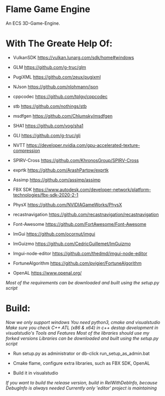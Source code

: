 # Flame Game Engine
An ECS 3D-Game-Engine.

# With The Greate Help Of:

- VulkanSDK https://vulkan.lunarg.com/sdk/home#windows

- GLM https://github.com/g-truc/glm

- PugiXML https://github.com/zeux/pugixml

- NJson https://github.com/nlohmann/json

- cppcodec https://github.com/tplgy/cppcodec

- stb https://github.com/nothings/stb

- msdfgen https://github.com/Chlumsky/msdfgen

- SHA1 https://github.com/vog/sha1

- GLI https://github.com/g-truc/gli

- NVTT https://developer.nvidia.com/gpu-accelerated-texture-compression

- SPIRV-Cross https://github.com/KhronosGroup/SPIRV-Cross

- exprtk https://github.com/ArashPartow/exprtk

- Assimp https://github.com/assimp/assimp

- FBX SDK https://www.autodesk.com/developer-network/platform-technologies/fbx-sdk-2020-2-1

- PhysX https://github.com/NVIDIAGameWorks/PhysX

- recastnavigation https://github.com/recastnavigation/recastnavigation

- Font-Awesome https://github.com/FortAwesome/Font-Awesome

- ImGui https://github.com/ocornut/imgui

- ImGuizmo https://github.com/CedricGuillemet/ImGuizmo

- Imgui-node-editor https://github.com/thedmd/imgui-node-editor

- FortuneAlgorithm https://github.com/pvigier/FortuneAlgorithm

- OpenAL https://www.openal.org/

*Most of the requirements can be downloaded and built using the setup.py script*

# Build:

*Now we only support windows*
*You need python3, cmake and visualstudio*
*Make sure you check C++ ATL (x86 & x64) in c++ destop development in visualstudio's Tools and Features*
*Most of the libraries should use my forked versions*
*Libraries can be downloaded and built using the setup.py script*

- Run setup.py as administrator or db-click run_setup_as_admin.bat

- Cmake flame, configure extra libraries, such as FBX SDK, OpenAL

- Build it in visualstudio

*If you want to build the release version, build in RelWithDebInfo, because DebugInfo is always needed*
*Currently only 'editor' project is maintaining*